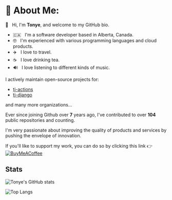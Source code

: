 # 💫 About Me:
👋 &nbsp; Hi, I'm **Tonye**, and welcome to my GitHub bio.
- :canada: &nbsp; I'm a software developer based in Alberta, Canada.
- 🤓 &nbsp; I'm experienced with various programming languages and cloud products.
- ✈️ &nbsp; I love to travel.
- ☕️ &nbsp; I love drinking tea.
- 🔊 &nbsp; I love listening to different kinds of music.

I actively maintain open-source projects for:
- [tj-actions](https://github.com/tj-actions)
- [tj-django](https://github.com/tj-django)

and many more organizations...

Ever since joining Github over **7** years ago, I've contributed to over **104** public repositories and counting. 

I'm very passionate about improving the quality of products and services by pushing the envelope of innovation.

If you'll like to support my work, you can do so by clicking this link 👉 [![BuyMeACoffee](https://img.shields.io/badge/Buy%20Me%20a%20Coffee-ffdd00?style=for-the-badge&logo=buy-me-a-coffee&logoColor=black)](https://buymeacoffee.com/jackton1)

## Stats

![Tonye's GitHub stats](https://github-readme-stats-five-phi-49.vercel.app/api?username=jackton1&show_icons=true&theme=transparent&show=reviews,discussions_started,discussions_answered,prs_merged,prs_merged_percentage&role=OWNER,ORGANIZATION_MEMBER,COLLABORATOR)

![Top Langs](https://github-readme-stats-five-phi-49.vercel.app/api/top-langs/?username=jackton1&layout=donut&langs_count=20&theme=transparent&role=OWNER,ORGANIZATION_MEMBER,COLLABORATOR)
